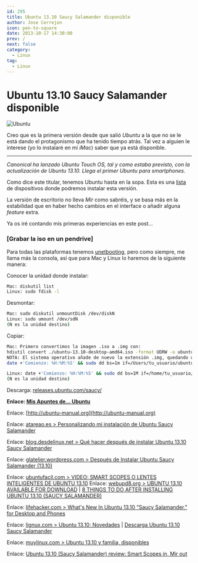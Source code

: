 ```yaml
---
id: 295
title: Ubuntu 13.10 Saucy Salamander disponible
author: Jose Cerrejon
icon: pen-to-square
date: 2013-10-17 14:30:00
prev: /
next: false
category:
  - Linux
tag:
  - Linux
---
```


# Ubuntu 13.10 Saucy Salamander disponible

![Ubuntu](/images/2013/10/ubun1310.jpg)

Creo que es la primera versión desde que salió *Ubuntu* a la que no se le está dando el protagonismo que ha tenido tiempo atrás. Tal vez a alguien le interese (yo lo instalaré en mi *iMac*) saber que ya está disponible. 

- - -
*Canonical ha lanzado Ubuntu Touch OS, tal y como estaba previsto, con la actualización de Ubuntu 13.10. Llega el primer Ubuntu para smartphones.*

Como dice este titular, tenemos Ubuntu hasta en la sopa. Esta es una [lista](http://blog.desdelinux.net/ubuntu-13-10-un-lanzamiento-diferente) de dispositivos donde podremos instalar esta versión. 

La versión de escritorio no lleva *Mir* como sabréis, y se basa más en la estabilidad que en haber hecho cambios en el interface o añadir alguna *feature* extra.

Ya os iré contando mis primeras experiencias en este post...

###  [Grabar la iso en un pendrive]

Para todas las plataformas tenemos [unetbooting](http://unetbootin.sourceforge.net), pero como siempre, me llama más la consola, así que para Mac y Linux lo haremos de la siguiente manera:

Conocer la unidad donde instalar:
```bash
Mac: diskutil list
Linux: sudo fdisk -l
```

Desmontar:
```bash
Mac: sudo diskutil unmountDisk /dev/diskN 
Linux: sudo umount /dev/sdN
(N es la unidad destino)
```

Copiar:
```bash
Mac: Primero convertimos la imagen .iso a .img con: 
hdiutil convert ./ubuntu-13.10-desktop-amd64.iso -format UDRW -o ubuntu-13.10-desktop-amd64.img
NOTA: El sistema operativo añade de nuevo la extensión .img, quedando ubuntu-13.10-desktop-amd64.img.img. Da igual.
date +'Comienzo: %H:%M:%S' && sudo dd bs=1m if=/Users/tu_usuario/ubuntu-13.10-desktop-amd64.img.img of=/dev/rdiskN

Linux: date +'Comienzo: %H:%M:%S' && sudo dd bs=1M if=/home/tu_usuario/ubuntu-13.10-desktop-amd64.iso of=/dev/sdN
(N es la unidad destino)
```

Descarga: [releases.ubuntu.com/saucy/](http://releases.ubuntu.com/saucy/)

**Enlace: [Mis Apuntes de... Ubuntu](http://goo.gl/63X0p)**

Enlace: [http://ubuntu-manual.org](http://ubuntu-manual.org)

Enlace: [atareao.es > Personalizando mi instalación de Ubuntu Saucy Salamander](http://www.atareao.es/ubuntu/personalizando-mi-instalacion-de-ubuntu-saucy-salamander/)

Enlace: [blog.desdelinux.net > Qué hacer después de instalar Ubuntu 13.10 Saucy Salamander](http://blog.desdelinux.net/que-hacer-despues-de-instalar-ubuntu-13-10-saucy-salamander)

Enlace: [glatelier.wordpress.com > Después de Instalar Ubuntu Saucy Salamander (13.10)](http://glatelier.wordpress.com/2013/10/15/despues-de-instalar-ubuntu-saucy-salamander-13-10/)

Enlace: [ubuntufacil.com > VIDEO: SMART SCOPES O LENTES INTELIGENTES DE UBUNTU 13.10](http://www.ubuntufacil.com/2013/10/video-smart-scopes-o-lentes-inteligentes-de-ubuntu-13-10)
Enlace: [webupd8.org > UBUNTU 13.10 AVAILABLE FOR DOWNLOAD](http://www.webupd8.org/2013/10/ubuntu-1310-available-for-download.html) | [8 THINGS TO DO AFTER INSTALLING UBUNTU 13.10 (SAUCY SALAMANDER)](http://www.webupd8.org/2013/10/8-things-to-do-after-installing-ubuntu.html)

Enlace: [lifehacker.com > What's New In Ubuntu 13.10 "Saucy Salamander," for Desktop and Phones](http://lifehacker.com/whats-new-in-ubuntu-13-10-saucy-salamander-for-desk-1446455217)

Enlace: [lignux.com > Ubuntu 13.10: Novedades](http://lignux.com/ubuntu-13-10-novedades/) | [Descarga Ubuntu 13.10 Saucy Salamander](http://lignux.com/descarga-ubuntu-13-10-saucy-salamander)

Enlace: [muylinux.com > Ubuntu 13.10 y familia, disponibles](http://www.muylinux.com/2013/09/06/ubuntu-13-10-beta/)

Enlace: [Ubuntu 13.10 (Saucy Salamander) review: Smart Scopes in, Mir out](http://www.zdnet.com/ubuntu-13-10-saucy-salamander-review-smart-scopes-in-mir-out-7000022022/)
